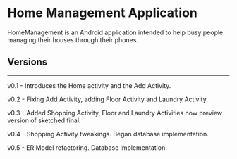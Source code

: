 # Home Management Application
HomeManagement is an Android application intended to help busy people managing their houses through their phones.

## Versions
---
v0.1 - Introduces the Home activity and the Add Activity.

v0.2 - Fixing Add Activity, adding Floor Activity and Laundry Activity.

v0.3 - Added Shopping Activity, Floor and Laundry Activities now preview version of sketched final.

v0.4 - Shopping Activity tweakings. Began database implementation.

v0.5 - ER Model refactoring. Database implementation.
